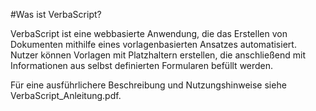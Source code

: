#Was ist VerbaScript?

VerbaScript ist eine webbasierte Anwendung, die das Erstellen von Dokumenten mithilfe eines vorlagenbasierten Ansatzes automatisiert.
Nutzer können Vorlagen mit Platzhaltern erstellen, die anschließend mit Informationen aus selbst definierten Formularen befüllt werden.

Für eine ausführlichere Beschreibung und Nutzungshinweise siehe VerbaScript_Anleitung.pdf.
